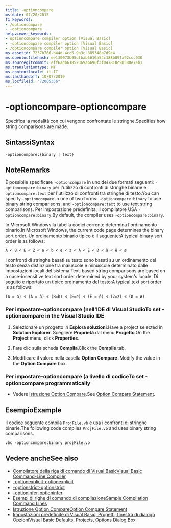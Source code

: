 ```yaml
---
title: -optioncompare
ms.date: 07/20/2015
f1_keywords:
- /optioncompare
- -optioncompare
helpviewer_keywords:
- optioncompare compiler option [Visual Basic]
- -optioncompare compiler option [Visual Basic]
- /optioncompare compiler option [Visual Basic]
ms.assetid: 7237b766-b44d-4cc5-9a3c-885348a7d9e4
ms.openlocfilehash: ee130073b95dfbab5616a54c188b09fa92ccc930
ms.sourcegitcommit: eff6adb61852369ab690f3f047818c90580e7eb1
ms.translationtype: MT
ms.contentlocale: it-IT
ms.lasthandoff: 10/07/2019
ms.locfileid: "72005356"
---
```

# <a name="-optioncompare"></a><span data-ttu-id="8849d-102">-optioncompare</span><span class="sxs-lookup"><span data-stu-id="8849d-102">-optioncompare</span></span>
<span data-ttu-id="8849d-103">Specifica la modalità con cui vengono confrontate le stringhe.</span><span class="sxs-lookup"><span data-stu-id="8849d-103">Specifies how string comparisons are made.</span></span>  
  
## <a name="syntax"></a><span data-ttu-id="8849d-104">Sintassi</span><span class="sxs-lookup"><span data-stu-id="8849d-104">Syntax</span></span>  
  
```console  
-optioncompare:{binary | text}  
```  
  
## <a name="remarks"></a><span data-ttu-id="8849d-105">Note</span><span class="sxs-lookup"><span data-stu-id="8849d-105">Remarks</span></span>  
 <span data-ttu-id="8849d-106">È possibile specificare `-optioncompare` in uno dei due formati seguenti: `-optioncompare:binary` per l'utilizzo di confronti di stringhe binarie e `-optioncompare:text` per l'utilizzo di confronti tra stringhe di testo.</span><span class="sxs-lookup"><span data-stu-id="8849d-106">You can specify `-optioncompare` in one of two forms: `-optioncompare:binary` to use binary string comparisons, and `-optioncompare:text` to use text string comparisons.</span></span> <span data-ttu-id="8849d-107">Per impostazione predefinita, il compilatore USA `-optioncompare:binary`.</span><span class="sxs-lookup"><span data-stu-id="8849d-107">By default, the compiler uses `-optioncompare:binary`.</span></span>  
  
 <span data-ttu-id="8849d-108">In Microsoft Windows la tabella codici corrente determina l'ordinamento binario.</span><span class="sxs-lookup"><span data-stu-id="8849d-108">In Microsoft Windows, the current code page determines the binary sort order.</span></span> <span data-ttu-id="8849d-109">Un ordinamento binario tipico è il seguente:</span><span class="sxs-lookup"><span data-stu-id="8849d-109">A typical binary sort order is as follows:</span></span>  
  
 `A < B < E < Z < a < b < e < z < À < Ê < Ø < à < ê < ø`  
  
 <span data-ttu-id="8849d-110">I confronti di stringhe basati su testo sono basati su un ordinamento del testo senza distinzione tra maiuscole e minuscole determinato dalle impostazioni locali del sistema.</span><span class="sxs-lookup"><span data-stu-id="8849d-110">Text-based string comparisons are based on a case-insensitive text sort order determined by your system's locale.</span></span> <span data-ttu-id="8849d-111">Di seguito è riportato un tipico ordinamento del testo:</span><span class="sxs-lookup"><span data-stu-id="8849d-111">A typical text sort order is as follows:</span></span>  
  
 `(A = a) < (À = à) < (B=b) < (E=e) < (Ê = ê) < (Z=z) < (Ø = ø)`  
  
### <a name="to-set--optioncompare-in-the-visual-studio-ide"></a><span data-ttu-id="8849d-112">Per impostare-optioncompare (nell'IDE di Visual Studio</span><span class="sxs-lookup"><span data-stu-id="8849d-112">To set -optioncompare in the Visual Studio IDE</span></span>  
  
1. <span data-ttu-id="8849d-113">Selezionare un progetto in **Esplora soluzioni**.</span><span class="sxs-lookup"><span data-stu-id="8849d-113">Have a project selected in **Solution Explorer**.</span></span> <span data-ttu-id="8849d-114">Scegliere **Proprietà** dal menu **Progetto**.</span><span class="sxs-lookup"><span data-stu-id="8849d-114">On the **Project** menu, click **Properties**.</span></span>   
  
2. <span data-ttu-id="8849d-115">Fare clic sulla scheda **Compila**.</span><span class="sxs-lookup"><span data-stu-id="8849d-115">Click the **Compile** tab.</span></span>  
  
3. <span data-ttu-id="8849d-116">Modificare il valore nella casella **Option Compare** .</span><span class="sxs-lookup"><span data-stu-id="8849d-116">Modify the value in the **Option Compare** box.</span></span>  
  
### <a name="to-set--optioncompare-programmatically"></a><span data-ttu-id="8849d-117">Per impostare-optioncompare (a livello di codice</span><span class="sxs-lookup"><span data-stu-id="8849d-117">To set -optioncompare programmatically</span></span>  
  
- <span data-ttu-id="8849d-118">Vedere [istruzione Option Compare](../../../visual-basic/language-reference/statements/option-compare-statement.md).</span><span class="sxs-lookup"><span data-stu-id="8849d-118">See [Option Compare Statement](../../../visual-basic/language-reference/statements/option-compare-statement.md).</span></span>  
  
## <a name="example"></a><span data-ttu-id="8849d-119">Esempio</span><span class="sxs-lookup"><span data-stu-id="8849d-119">Example</span></span>  
 <span data-ttu-id="8849d-120">Il codice seguente compila `ProjFile.vb` e usa i confronti di stringhe binarie.</span><span class="sxs-lookup"><span data-stu-id="8849d-120">The following code compiles `ProjFile.vb` and uses binary string comparisons.</span></span>  
  
```console
vbc -optioncompare:binary projFile.vb  
```  
  
## <a name="see-also"></a><span data-ttu-id="8849d-121">Vedere anche</span><span class="sxs-lookup"><span data-stu-id="8849d-121">See also</span></span>

- [<span data-ttu-id="8849d-122">Compilatore della riga di comando di Visual Basic</span><span class="sxs-lookup"><span data-stu-id="8849d-122">Visual Basic Command-Line Compiler</span></span>](../../../visual-basic/reference/command-line-compiler/index.md)
- [<span data-ttu-id="8849d-123">-optionexplicit</span><span class="sxs-lookup"><span data-stu-id="8849d-123">-optionexplicit</span></span>](../../../visual-basic/reference/command-line-compiler/optionexplicit.md)
- [<span data-ttu-id="8849d-124">-optionstrict</span><span class="sxs-lookup"><span data-stu-id="8849d-124">-optionstrict</span></span>](../../../visual-basic/reference/command-line-compiler/optionstrict.md)
- [<span data-ttu-id="8849d-125">-optioninfer</span><span class="sxs-lookup"><span data-stu-id="8849d-125">-optioninfer</span></span>](../../../visual-basic/reference/command-line-compiler/optioninfer.md)
- [<span data-ttu-id="8849d-126">Esempi di righe di comando di compilazione</span><span class="sxs-lookup"><span data-stu-id="8849d-126">Sample Compilation Command Lines</span></span>](../../../visual-basic/reference/command-line-compiler/sample-compilation-command-lines.md)
- [<span data-ttu-id="8849d-127">Istruzione Option Compare</span><span class="sxs-lookup"><span data-stu-id="8849d-127">Option Compare Statement</span></span>](../../../visual-basic/language-reference/statements/option-compare-statement.md)
- [<span data-ttu-id="8849d-128">Impostazioni predefinite di Visual Basic, Progetti, finestra di dialogo Opzioni</span><span class="sxs-lookup"><span data-stu-id="8849d-128">Visual Basic Defaults, Projects, Options Dialog Box</span></span>](/visualstudio/ide/reference/visual-basic-defaults-projects-options-dialog-box)
